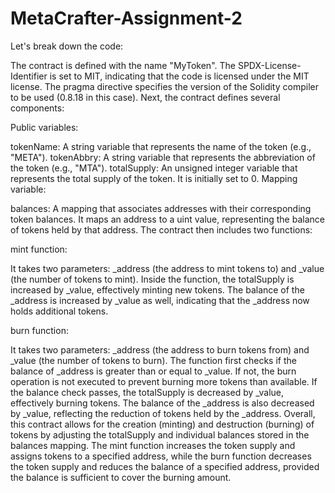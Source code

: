 # MetaCrafter-Assignment-2
Let's break down the code:

The contract is defined with the name "MyToken".
The SPDX-License-Identifier is set to MIT, indicating that the code is licensed under the MIT license.
The pragma directive specifies the version of the Solidity compiler to be used (0.8.18 in this case).
Next, the contract defines several components:

Public variables:

tokenName: A string variable that represents the name of the token (e.g., "META").
tokenAbbry: A string variable that represents the abbreviation of the token (e.g., "MTA").
totalSupply: An unsigned integer variable that represents the total supply of the token. It is initially set to 0.
Mapping variable:

balances: A mapping that associates addresses with their corresponding token balances. It maps an address to a uint value, representing the balance of tokens held by that address.
The contract then includes two functions:

mint function:

It takes two parameters: _address (the address to mint tokens to) and _value (the number of tokens to mint).
Inside the function, the totalSupply is increased by _value, effectively minting new tokens.
The balance of the _address is increased by _value as well, indicating that the _address now holds additional tokens.

burn function:

It takes two parameters: _address (the address to burn tokens from) and _value (the number of tokens to burn).
The function first checks if the balance of _address is greater than or equal to _value. If not, the burn operation is not executed to prevent burning more tokens than available.
If the balance check passes, the totalSupply is decreased by _value, effectively burning tokens.
The balance of the _address is also decreased by _value, reflecting the reduction of tokens held by the _address.
Overall, this contract allows for the creation (minting) and destruction (burning) of tokens by adjusting the totalSupply and individual balances stored in the balances mapping. The mint function increases the token supply and assigns tokens to a specified address, while the burn function decreases the token supply and reduces the balance of a specified address, provided the balance is sufficient to cover the burning amount.
